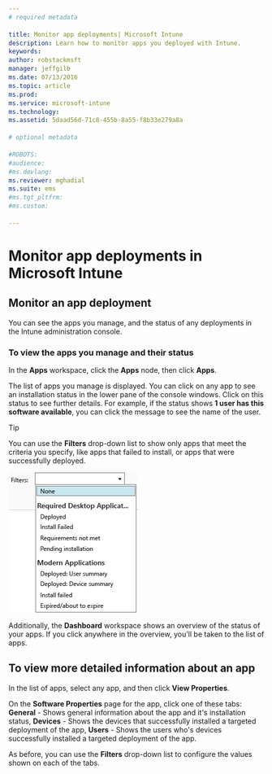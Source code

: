```yaml
---
# required metadata

title: Monitor app deployments| Microsoft Intune
description: Learn how to monitor apps you deployed with Intune.
keywords:
author: robstackmsft
manager: jeffgilb
ms.date: 07/13/2016
ms.topic: article
ms.prod:
ms.service: microsoft-intune
ms.technology:
ms.assetid: 5daad56d-71c8-455b-8a55-f8b33e279a8a

# optional metadata

#ROBOTS:
#audience:
#ms.devlang:
ms.reviewer: mghadial
ms.suite: ems
#ms.tgt_pltfrm:
#ms.custom:

---
```



# Monitor app deployments in Microsoft Intune

## Monitor an app deployment
You can see the apps you manage, and the status of any deployments in the Intune administration console.

### To view the apps you manage and their status
In the **Apps** workspace, click the **Apps** node, then click **Apps**.

The list of apps you manage is displayed. You can click on any app to see an installation status in the lower pane of the console windows. Click on this status to see further details. For example, if the status shows **1 user has this software available**, you can click the message to see the name of the user.

> [!TIP]
> You can use the **Filters** drop-down list to show only apps that meet the criteria you specify, like apps that failed to install, or apps that were successfully deployed.
> 
> ![App filters example](./media/app-filters.png)

Additionally, the **Dashboard** workspace shows an overview of the status of your apps. If you click anywhere in the overview, you'll be taken to the list of apps.

## To view more detailed information about an app
In the list of apps, select any app, and then click **View Properties**.

On the **Software Properties** page for the app, click one of these tabs: **General** - Shows general information about the app and it's installation status, **Devices** - Shows the devices that successfully installed a targeted deployment of the app, **Users** - Shows the users who's devices successfully installed a targeted deployment of the app.

As before, you can use the **Filters** drop-down list to configure the values shown on each of the tabs.



